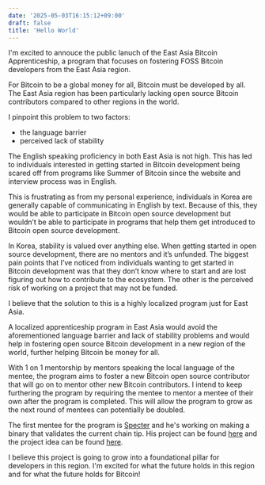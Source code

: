 ```yaml
---
date: '2025-05-03T16:15:12+09:00'
draft: false 
title: 'Hello World'
---
```


I'm excited to annouce the public lanuch of the East Asia Bitcoin Apprenticeship, a program that focuses on fostering
FOSS Bitcoin developers from the East Asia region.

For Bitcoin to be a global money for all, Bitcoin must be developed by all. The East Asia region has been
particularly lacking open source Bitcoin contributors compared to other regions in the world.

I pinpoint this problem to two factors:

- the language barrier
- perceived lack of stability

The English speaking proficiency in both East Asia is not high. This has led to individuals interested
in getting started in Bitcoin development being scared off from programs like Summer of Bitcoin since the website
and interview process was in English.

This is frustrating as from my personal experience, individuals in Korea are generally capable of communicating
in English by text. Because of this, they would be able to participate in Bitcoin open source development but
wouldn’t be able to participate in programs that help them get introduced to Bitcoin open source development.

In Korea, stability is valued over anything else. When getting started in open source development, there are no
mentors and it’s unfunded. The biggest pain points that I’ve noticed from individuals wanting to get started in
Bitcoin development was that they don’t know where to start and are lost figuring out how to contribute to the
ecosystem. The other is the perceived risk of working on a project that may not be funded.

I believe that the solution to this is a highly localized program just for East Asia.

A localized apprenticeship program in East Asia would avoid the aforementioned language barrier and
lack of stability problems and would help in fostering open source Bitcoin development in a new region of the
world, further helping Bitcoin be money for all.

With 1 on 1 mentorship by mentors speaking the local language of the mentee, the program aims to foster a new Bitcoin
open source contributor that will go on to mentor other new Bitcoin contributors. I intend to keep furthering the program
by requiring the mentee to mentor a mentee of their own after the program is completed. This will allow the program to
grow as the next round of mentees can potentially be doubled.

The first mentee for the program is [Specter](https://x.com/k_bitcoiner) and he's working on making a binary that validates
the current chain tip. His project can be found [here](https://github.com/Specter2100/Utreexo-cmd-to-only-validate-the-current-chain-tip)
and the project idea can be found [here](https://docs.google.com/document/d/1-nFd3vAoZynYy7VqHYZFs5E7I1yYVprBqsK_idInKZs/edit?usp=sharing).

I believe this project is going to grow into a foundational pillar for developers in this region. I'm excited for what the
future holds in this region and for what the future holds for Bitcoin!
